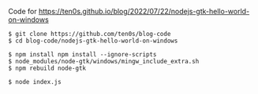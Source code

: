 Code for https://ten0s.github.io/blog/2022/07/22/nodejs-gtk-hello-world-on-windows

```
$ git clone https://github.com/ten0s/blog-code
$ cd blog-code/nodejs-gtk-hello-world-on-windows
```

```
$ npm install npm install --ignore-scripts
$ node_modules/node-gtk/windows/mingw_include_extra.sh
$ npm rebuild node-gtk
```

```
$ node index.js
```
